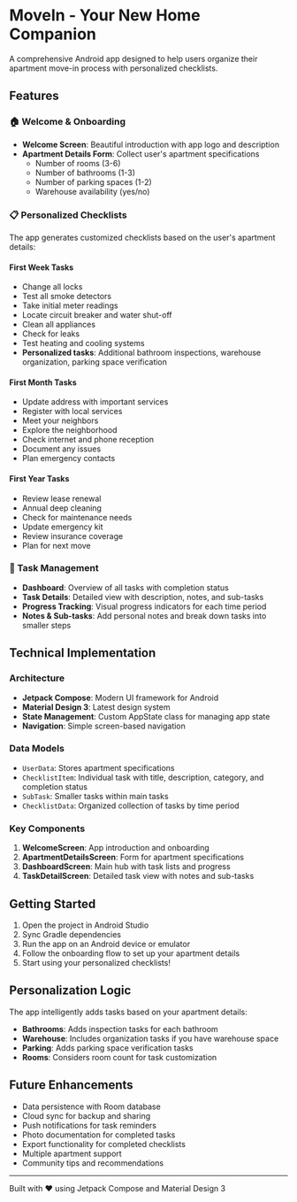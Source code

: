 # MoveIn - Your New Home Companion

A comprehensive Android app designed to help users organize their apartment move-in process with personalized checklists.

## Features

### 🏠 Welcome & Onboarding
- **Welcome Screen**: Beautiful introduction with app logo and description
- **Apartment Details Form**: Collect user's apartment specifications
  - Number of rooms (3-6)
  - Number of bathrooms (1-3)
  - Number of parking spaces (1-2)
  - Warehouse availability (yes/no)

### 📋 Personalized Checklists
The app generates customized checklists based on the user's apartment details:

#### First Week Tasks
- Change all locks
- Test all smoke detectors
- Take initial meter readings
- Locate circuit breaker and water shut-off
- Clean all appliances
- Check for leaks
- Test heating and cooling systems
- **Personalized tasks**: Additional bathroom inspections, warehouse organization, parking space verification

#### First Month Tasks
- Update address with important services
- Register with local services
- Meet your neighbors
- Explore the neighborhood
- Check internet and phone reception
- Document any issues
- Plan emergency contacts

#### First Year Tasks
- Review lease renewal
- Annual deep cleaning
- Check for maintenance needs
- Update emergency kit
- Review insurance coverage
- Plan for next move

### 🎯 Task Management
- **Dashboard**: Overview of all tasks with completion status
- **Task Details**: Detailed view with description, notes, and sub-tasks
- **Progress Tracking**: Visual progress indicators for each time period
- **Notes & Sub-tasks**: Add personal notes and break down tasks into smaller steps

## Technical Implementation

### Architecture
- **Jetpack Compose**: Modern UI framework for Android
- **Material Design 3**: Latest design system
- **State Management**: Custom AppState class for managing app state
- **Navigation**: Simple screen-based navigation

### Data Models
- `UserData`: Stores apartment specifications
- `ChecklistItem`: Individual task with title, description, category, and completion status
- `SubTask`: Smaller tasks within main tasks
- `ChecklistData`: Organized collection of tasks by time period

### Key Components
1. **WelcomeScreen**: App introduction and onboarding
2. **ApartmentDetailsScreen**: Form for apartment specifications
3. **DashboardScreen**: Main hub with task lists and progress
4. **TaskDetailScreen**: Detailed task view with notes and sub-tasks

## Getting Started

1. Open the project in Android Studio
2. Sync Gradle dependencies
3. Run the app on an Android device or emulator
4. Follow the onboarding flow to set up your apartment details
5. Start using your personalized checklists!

## Personalization Logic

The app intelligently adds tasks based on your apartment details:
- **Bathrooms**: Adds inspection tasks for each bathroom
- **Warehouse**: Includes organization tasks if you have warehouse space
- **Parking**: Adds parking space verification tasks
- **Rooms**: Considers room count for task customization

## Future Enhancements

- Data persistence with Room database
- Cloud sync for backup and sharing
- Push notifications for task reminders
- Photo documentation for completed tasks
- Export functionality for completed checklists
- Multiple apartment support
- Community tips and recommendations

---

Built with ❤️ using Jetpack Compose and Material Design 3
